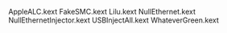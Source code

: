 AppleALC.kext
FakeSMC.kext
Lilu.kext
NullEthernet.kext
NullEthernetInjector.kext
USBInjectAll.kext
WhateverGreen.kext 
